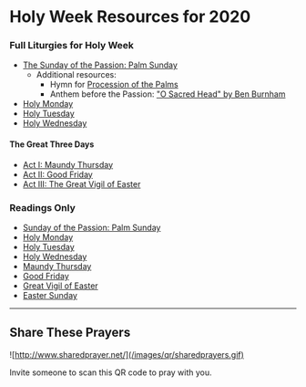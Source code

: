 # Holy Week Resources for 2020

### Full Liturgies for Holy Week
* [The Sunday of the Passion: Palm Sunday](liturgies/palmsunday)
  * Additional resources:
     * Hymn for [Procession of the Palms](https://youtu.be/h3a8fTTrAdE)
	 * Anthem before the Passion: ["O Sacred Head" by Ben Burnham](https://s3.amazonaws.com/cdn.boidem.org/2020/BB-OSacredHead.mp3)
* [Holy Monday](liturgies/holywk-epmon)
* [Holy Tuesday](liturgies/holywk-eptue)
* [Holy Wednesday](liturgies/holywk-epwed)

#### The Great Three Days
* [Act I: Maundy Thursday](liturgies/holywk-maundythurs)
* [Act II: Good Friday](liturgies/holywk-goodfri)
* [Act III: The Great Vigil of Easter](liturgies/holywk-vigil)

### Readings Only
* [Sunday of the Passion: Palm Sunday](https://lectionarypage.net/YearA_RCL/HolyWk/APalmSun_RCL.html)
* [Holy Monday](https://lectionarypage.net/YearABC_RCL/HolyWk/HolyMon_RCL.html)
* [Holy Tuesday](https://lectionarypage.net/YearABC_RCL/HolyWk/HolyTue_RCL.html)
* [Holy Wednesday](https://lectionarypage.net/YearABC_RCL/HolyWk/HolyWed_RCL.html)
* [Maundy Thursday](https://lectionarypage.net/YearABC_RCL/HolyWk/MaundyTh_RCL.html)
* [Good Friday](https://lectionarypage.net/YearABC_RCL/HolyWk/GoodFri_RCL.html)
* [Great Vigil of Easter](https://lectionarypage.net/YearABC_RCL/HolyWk/HolySat_RCL.html)
* [Easter Sunday](https://lectionarypage.net/YearA_RCL/Easter/AEasterPrin_RCL.html)

------------

## Share These Prayers

![http://www.sharedprayer.net/](/images/qr/sharedprayers.gif)

Invite someone to scan this QR code to pray with you.
